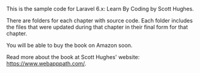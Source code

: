 This is the sample code for Laravel 6.x: Learn By Coding by Scott Hughes.

There are folders for each chapter with source code. Each folder includes the files that were updated during that chapter in their final form for that chapter.

You will be able to buy the book on Amazon soon.

Read more about the book at Scott Hughes' website: https://www.webapppath.com/.
